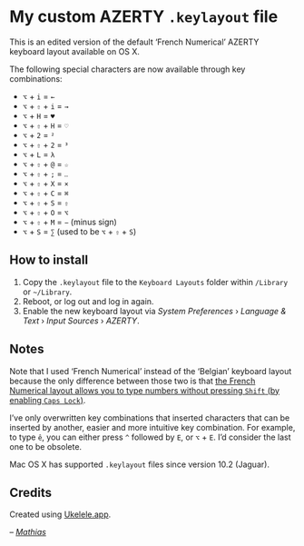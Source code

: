 # My custom AZERTY `.keylayout` file

This is an edited version of the default ‘French Numerical’ AZERTY keyboard layout available on OS X.

The following special characters are now available through key combinations:

* `⌥` + `i` = `←`
* `⌥` + `⇧` + `i` = `→`
* `⌥` + `H` = `♥`
* `⌥` + `⇧` + `H` = `♡`
* `⌥` + `2` = `²`
* `⌥` + `⇧` + `2` = `³`
* `⌥` + `L` = `λ`
* `⌥` + `⇧` + `@` = `☆`
* `⌥` + `⇧` + `;` = `‥`
* `⌥` + `⇧` + `X` = `×`
* `⌥` + `⇧` + `C` = `⌘`
* `⌥` + `⇧` + `S` = `⇧`
* `⌥` + `⇧` + `O` = `⌥`
* `⌥` + `⇧` + `M` = `−` (minus sign)
* `⌥` + `S` = `∑` (used to be `⌥` + `⇧` + `S`)

## How to install

1. Copy the `.keylayout` file to the `Keyboard Layouts` folder within `/Library` or `~/Library`.
2. Reboot, or log out and log in again.
3. Enable the new keyboard layout via _System Preferences_ › _Language & Text_ › _Input Sources_ › _AZERTY_.

## Notes

Note that I used ‘French Numerical’ instead of the ‘Belgian’ keyboard layout because the only difference between those two is that [the French Numerical layout allows you to type numbers without pressing `Shift` (by enabling `Caps Lock`)](http://superuser.com/questions/138420/typing-numbers-on-a-macbook-pro-with-azerty-keyboard-with-caps-lock-possible).

I’ve only overwritten key combinations that inserted characters that can be inserted by another, easier and more intuitive key combination. For example, to type `ê`, you can either press `^` followed by `E`, or `⌥` + `E`. I’d consider the last one to be obsolete.

Mac OS X has supported `.keylayout` files since version 10.2 (Jaguar).

## Credits

Created using [Ukelele.app](http://scripts.sil.org/ukelele).

_– [Mathias](http://mathiasbynens.be/)_
